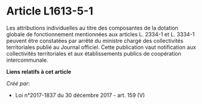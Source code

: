 # Article L1613-5-1

Les attributions individuelles au titre des composantes de la dotation globale de fonctionnement mentionnées aux articles L.
2334-1 et L. 3334-1 peuvent être constatées par arrêté du ministre chargé des collectivités territoriales publié au Journal
officiel. Cette publication vaut notification aux collectivités territoriales et aux établissements publics de coopération
intercommunale.

**Liens relatifs à cet article**

_Créé par_:

  - Loi n°2017-1837 du 30 décembre 2017 - art. 159 (V)
